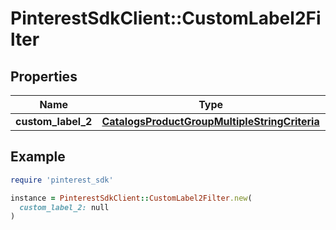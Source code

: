 # PinterestSdkClient::CustomLabel2Filter

## Properties

| Name | Type | Description | Notes |
| ---- | ---- | ----------- | ----- |
| **custom_label_2** | [**CatalogsProductGroupMultipleStringCriteria**](.md) |  |  |

## Example

```ruby
require 'pinterest_sdk'

instance = PinterestSdkClient::CustomLabel2Filter.new(
  custom_label_2: null
)
```


